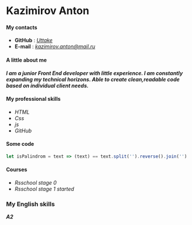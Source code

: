 # Kazimirov Anton

#### My contacts ####

- **GitHub** : *[Uttake](https://github.com/Uttake)*
- **E-mail** : *kazimirov.anton@mail.ru*

#### A little about me ####

***I am a junior Front End developer with little experience. I am constantly expanding my technical horizons. Able to create clean,readable code based on individual client needs.***

#### My professional skills ####
- *HTML*
- *Css*
- *js*
- *GitHub*
  
#### Some code ####
```javascript
let isPalindrom = text => (text) == text.split('').reverse().join('')
```
#### Courses ####

- *Rsschool stage 0*
- *Rsschool stage 1 started*
### My English skills ###

***A2***